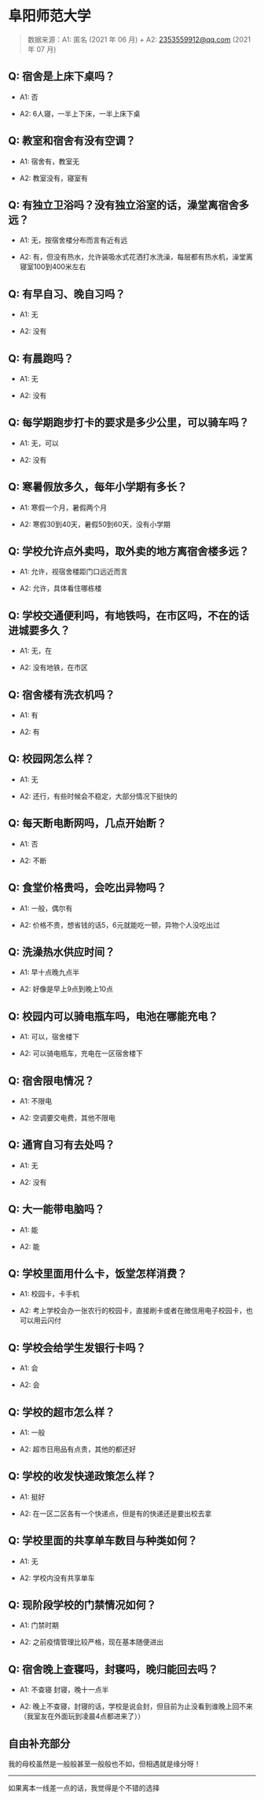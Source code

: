 # 阜阳师范大学

> 数据来源：A1: 匿名 (2021 年 06 月) + A2: 2353559912@qq.com (2021 年 07 月)

## Q: 宿舍是上床下桌吗？

- A1: 否

- A2: 6人寝，一半上下床，一半上床下桌

## Q: 教室和宿舍有没有空调？

- A1: 宿舍有，教室无

- A2: 教室没有，寝室有

## Q: 有独立卫浴吗？没有独立浴室的话，澡堂离宿舍多远？

- A1: 无，按宿舍楼分布而言有近有远

- A2: 有，但没有热水，允许装吸水式花洒打水洗澡，每层都有热水机，澡堂离寝室100到400米左右

## Q: 有早自习、晚自习吗？

- A1: 无

- A2: 没有

## Q: 有晨跑吗？

- A1: 无

- A2: 没有

## Q: 每学期跑步打卡的要求是多少公里，可以骑车吗？

- A1: 无，可以

- A2: 没有

## Q: 寒暑假放多久，每年小学期有多长？

- A1: 寒假一个月，暑假两个月

- A2: 寒假30到40天，暑假50到60天，没有小学期

## Q: 学校允许点外卖吗，取外卖的地方离宿舍楼多远？

- A1: 允许，视宿舍楼距门口远近而言

- A2: 允许，具体看住哪栋楼

## Q: 学校交通便利吗，有地铁吗，在市区吗，不在的话进城要多久？

- A1: 无，在

- A2: 没有地铁，在市区

## Q: 宿舍楼有洗衣机吗？

- A1: 有

- A2: 有

## Q: 校园网怎么样？

- A1: 无

- A2: 还行，有些时候会不稳定，大部分情况下挺快的

## Q: 每天断电断网吗，几点开始断？

- A1: 否

- A2: 不断

## Q: 食堂价格贵吗，会吃出异物吗？

- A1: 一般，偶尔有

- A2: 价格不贵，想省钱的话5，6元就能吃一顿，异物个人没吃出过

## Q: 洗澡热水供应时间？

- A1: 早十点晚九点半

- A2: 好像是早上9点到晚上10点

## Q: 校园内可以骑电瓶车吗，电池在哪能充电？

- A1: 可以，宿舍楼下

- A2: 可以骑电瓶车，充电在一区宿舍楼下

## Q: 宿舍限电情况？

- A1: 不限电

- A2: 空调要交电费，其他不限电

## Q: 通宵自习有去处吗？

- A1: 无

- A2: 没有

## Q: 大一能带电脑吗？

- A1: 能

- A2: 能

## Q: 学校里面用什么卡，饭堂怎样消费？

- A1: 校园卡，卡手机

- A2: 考上学校会办一张农行的校园卡，直接刷卡或者在微信用电子校园卡，也可以用云闪付

## Q: 学校会给学生发银行卡吗？

- A1: 会

- A2: 会

## Q: 学校的超市怎么样？

- A1: 一般

- A2: 超市日用品有点贵，其他的都还好

## Q: 学校的收发快递政策怎么样？

- A1: 挺好

- A2: 在一区二区各有一个快递点，但是有的快递还是要出校去拿

## Q: 学校里面的共享单车数目与种类如何？

- A1: 无

- A2: 学校内没有共享单车

## Q: 现阶段学校的门禁情况如何？

- A1: 门禁时期

- A2: 之前疫情管理比较严格，现在基本随便进出

## Q: 宿舍晚上查寝吗，封寝吗，晚归能回去吗？

- A1: 不查寝 封寝，晚十一点半

- A2: 晚上不查寝，封寝的话，学校是说会封，但目前为止没看到谁晚上回不来（我室友在外面玩到凌晨4点都进来了））

## 自由补充部分

我的母校虽然是一般般甚至一般般也不如，但相遇就是缘分呀！

***

如果离本一线差一点的话，我觉得是个不错的选择
